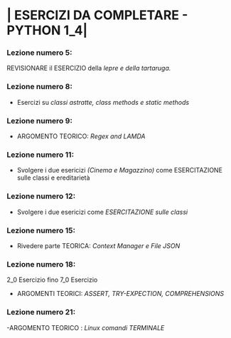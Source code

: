 # | ESERCIZI DA COMPLETARE - PYTHON 1_4|

### Lezione numero 5:

REVISIONARE il ESERCIZIO della *lepre e della tartaruga.*

### Lezione numero 8:

- Esercizi su *classi astratte, class methods e static methods*

### Lezione numero 9:

- ARGOMENTO TEORICO: *Regex and LAMDA*


### Lezione numero 11:

- Svolgere i due esericizi *(Cinema e Magazzino)* come ESERCITAZIONE sulle classi e ereditarietà

### Lezione numero 12:

- Svolgere i due esericizi come *ESERCITAZIONE sulle classi*


### Lezione numero 15:

- Rivedere parte TEORICA: *Context Manager e File JSON*


### Lezione numero 18:

2_0 Esercizio fino 7_0 Esercizio

- ARGOMENTI TEORICI: *ASSERT, TRY-EXPECTION, COMPREHENSIONS*


### Lezione numero 21:

-ARGOMENTO TEORICO : *Linux comandi TERMINALE*

